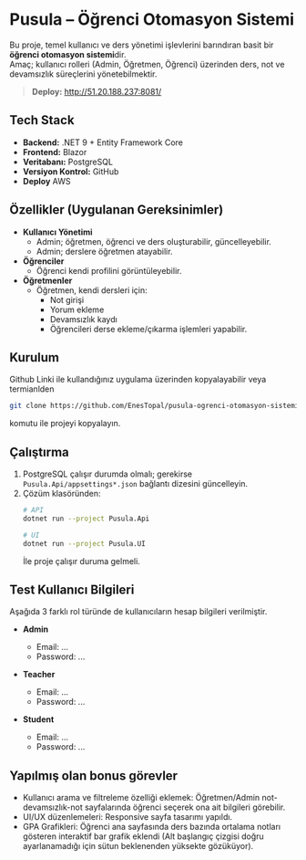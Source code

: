 # Pusula – Öğrenci Otomasyon Sistemi

Bu proje, temel kullanıcı ve ders yönetimi işlevlerini barındıran basit bir **öğrenci otomasyon sistemi**dir.  
Amaç; kullanıcı rolleri (Admin, Öğretmen, Öğrenci) üzerinden ders, not ve devamsızlık süreçlerini yönetebilmektir.

> **Deploy:**  <a href="http://51.20.188.237:8081/" target="_blank">http://51.20.188.237:8081/</a>

## Tech Stack
- **Backend:** .NET 9 + Entity Framework Core  
- **Frontend:** Blazor   
- **Veritabanı:** PostgreSQL  
- **Versiyon Kontrol:** GitHub
- **Deploy** AWS 

## Özellikler (Uygulanan Gereksinimler)
- **Kullanıcı Yönetimi**
  - Admin; öğretmen, öğrenci ve ders oluşturabilir, güncelleyebilir.
  - Admin; derslere öğretmen atayabilir.
- **Öğrenciler**
  - Öğrenci kendi profilini görüntüleyebilir.
- **Öğretmenler**
  - Öğretmen, kendi dersleri için:
    - Not girişi
    - Yorum ekleme
    - Devamsızlık kaydı
    - Öğrencileri derse ekleme/çıkarma işlemleri yapabilir.

## Kurulum
Github Linki ile kullandığınız uygulama üzerinden kopyalayabilir veya termianlden
   ```bash
   git clone https://github.com/EnesTopal/pusula-ogrenci-otomasyon-sistemi.git
   ```
   komutu ile projeyi kopyalayın.

## Çalıştırma
1. PostgreSQL çalışır durumda olmalı; gerekirse `Pusula.Api/appsettings*.json` bağlantı dizesini güncelleyin.
2. Çözüm klasöründen:
   ```bash
   # API
   dotnet run --project Pusula.Api

   # UI
   dotnet run --project Pusula.UI
   ```
   İle proje çalışır duruma gelmeli.


## Test Kullanıcı Bilgileri
Aşağıda 3 farklı rol türünde de kullanıcıların hesap bilgileri verilmiştir.

- **Admin**
  - Email: ...
  - Password: ...

- **Teacher**
  - Email: ...
  - Password: ...

- **Student**
  - Email: ...
  - Password: ...


## Yapılmış olan bonus görevler

- Kullanıcı arama ve filtreleme özelliği eklemek: Öğretmen/Admin not-devamsızlık-not sayfalarında öğrenci seçerek ona ait bilgileri görebilir.
- UI/UX düzenlemeleri: Responsive sayfa tasarımı yapıldı.
- GPA Grafikleri: Öğrenci ana sayfasında ders bazında ortalama notları gösteren interaktif bar grafik eklendi (Alt başlangıç çizgisi doğru ayarlanamadığı için sütun beklenenden yüksekte gözüküyor).
  


